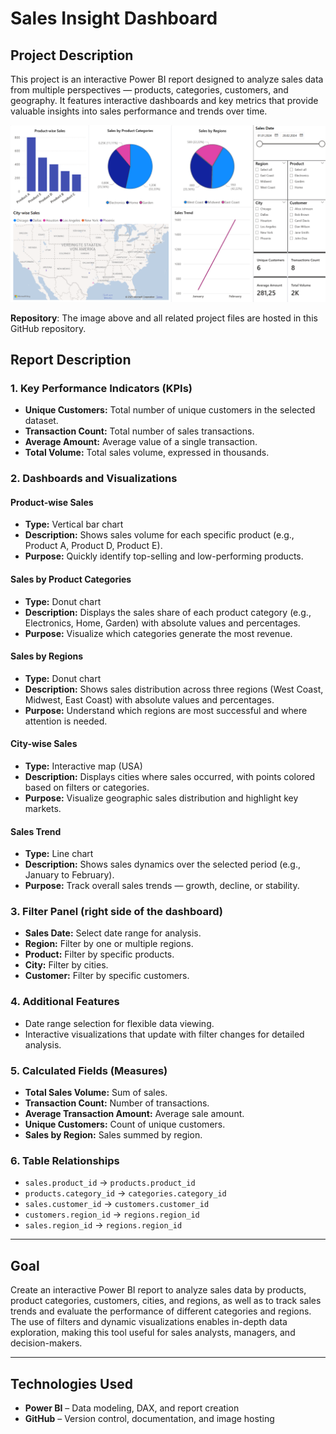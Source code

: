 # Sales Insight Dashboard

## Project Description

This project is an interactive Power BI report designed to analyze sales data from multiple perspectives — products, categories, customers, and geography. It features interactive dashboards and key metrics that provide valuable insights into sales performance and trends over time.

![Sales Dashboard Preview](demo.png)

**Repository**: The image above and all related project files are hosted in this GitHub repository.

## Report Description

### 1. Key Performance Indicators (KPIs)  
- **Unique Customers:** Total number of unique customers in the selected dataset.  
- **Transaction Count:** Total number of sales transactions.  
- **Average Amount:** Average value of a single transaction.  
- **Total Volume:** Total sales volume, expressed in thousands.

### 2. Dashboards and Visualizations  

#### Product-wise Sales  
- **Type:** Vertical bar chart  
- **Description:** Shows sales volume for each specific product (e.g., Product A, Product D, Product E).  
- **Purpose:** Quickly identify top-selling and low-performing products.

#### Sales by Product Categories  
- **Type:** Donut chart  
- **Description:** Displays the sales share of each product category (e.g., Electronics, Home, Garden) with absolute values and percentages.  
- **Purpose:** Visualize which categories generate the most revenue.

#### Sales by Regions  
- **Type:** Donut chart  
- **Description:** Shows sales distribution across three regions (West Coast, Midwest, East Coast) with absolute values and percentages.  
- **Purpose:** Understand which regions are most successful and where attention is needed.

#### City-wise Sales  
- **Type:** Interactive map (USA)  
- **Description:** Displays cities where sales occurred, with points colored based on filters or categories.  
- **Purpose:** Visualize geographic sales distribution and highlight key markets.

#### Sales Trend  
- **Type:** Line chart  
- **Description:** Shows sales dynamics over the selected period (e.g., January to February).  
- **Purpose:** Track overall sales trends — growth, decline, or stability.

### 3. Filter Panel (right side of the dashboard)  
- **Sales Date:** Select date range for analysis.  
- **Region:** Filter by one or multiple regions.  
- **Product:** Filter by specific products.  
- **City:** Filter by cities.  
- **Customer:** Filter by specific customers.

### 4. Additional Features  
- Date range selection for flexible data viewing.  
- Interactive visualizations that update with filter changes for detailed analysis.

### 5. Calculated Fields (Measures)  
- **Total Sales Volume:** Sum of sales.  
- **Transaction Count:** Number of transactions.  
- **Average Transaction Amount:** Average sale amount.  
- **Unique Customers:** Count of unique customers.  
- **Sales by Region:** Sales summed by region.

### 6. Table Relationships  
- `sales.product_id` → `products.product_id`  
- `products.category_id` → `categories.category_id`  
- `sales.customer_id` → `customers.customer_id`  
- `customers.region_id` → `regions.region_id`  
- `sales.region_id` → `regions.region_id`

---


## Goal  
Create an interactive Power BI report to analyze sales data by products, product categories, customers, cities, and regions, as well as to track sales trends and evaluate the performance of different categories and regions.
The use of filters and dynamic visualizations enables in-depth data exploration, making this tool useful for sales analysts, managers, and decision-makers.

---

## Technologies Used

- **Power BI** – Data modeling, DAX, and report creation  
- **GitHub** – Version control, documentation, and image hosting  


